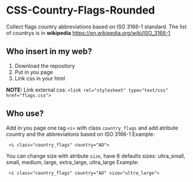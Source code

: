 # CSS-Country-Flags-Rounded
Collect flags country abbreviations based on ISO 3166-1 standard.
The list of countrys is in **wikipedia**
https://en.wikipedia.org/wiki/ISO_3166-1

## Who insert in my web?

1. Download the repository
2. Put in you page
3. Link css in your html

**NOTE:** Link external css: ```<link rel="stylesheet" type="text/css" href="flags.css">```

## Who use?

Add in you page one tag `<i>` with class `country_flags` and add atribute country and the abbreviations based on ISO 3166-1
Example:

``` <i class="country_flags" country="AD">```

You can change size with atribute `size`, have 6 defaults sizes: ultra_small, small, medium, large, extra_large, ultra_large
Example:

``` <i class="country_flags" country="AD" size="ultra_large">```
